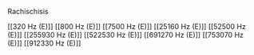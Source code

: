 Rachischisis

[[320 Hz (E)]]
[[800 Hz (E)]]
[[7500 Hz (E)]]
[[25160 Hz (E)]]
[[52500 Hz (E)]]
[[255930 Hz (E)]]
[[522530 Hz (E)]]
[[691270 Hz (E)]]
[[753070 Hz (E)]]
[[912330 Hz (E)]]